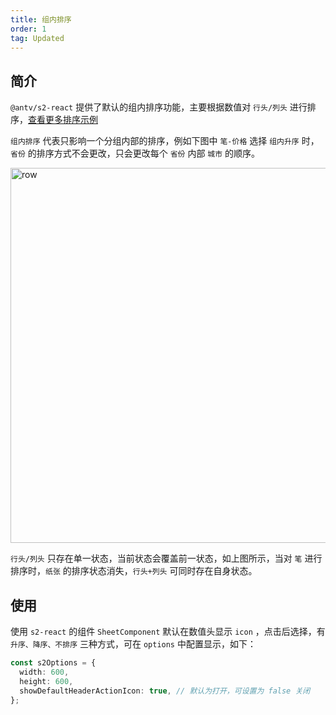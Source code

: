 ```yaml
---
title: 组内排序
order: 1
tag: Updated
---
```


## 简介

`@antv/s2-react` 提供了默认的组内排序功能，主要根据数值对 `行头/列头` 进行排序，[查看更多排序示例](https://s2.antv.antgroup.com/examples#category-sort)

`组内排序` 代表只影响一个分组内部的排序，例如下图中 `笔-价格` 选择 `组内升序` 时，`省份` 的排序方式不会更改，只会更改每个 `省份` 内部 `城市` 的顺序。

<img src="https://gw.alipayobjects.com/mdn/rms_56cbb2/afts/img/A*SszqS7EGaXkAAAAAAAAAAAAAARQnAQ" width = "600"  alt="row" />

`行头/列头` 只存在单一状态，当前状态会覆盖前一状态，如上图所示，当对 `笔` 进行排序时，`纸张` 的排序状态消失，`行头+列头` 可同时存在自身状态。

## 使用

使用 `s2-react` 的组件 `SheetComponent` 默认在数值头显示 `icon` ，点击后选择，有 `升序、降序、不排序` 三种方式，可在 `options` 中配置显示，如下：

```ts
const s2Options = {
  width: 600,
  height: 600,
  showDefaultHeaderActionIcon: true, // 默认为打开，可设置为 false 关闭
};
```
